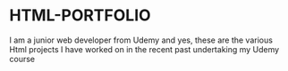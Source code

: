 # HTML-PORTFOLIO
I am a junior web developer from Udemy and yes, these are the various Html projects I have worked on in the recent past undertaking my Udemy course
